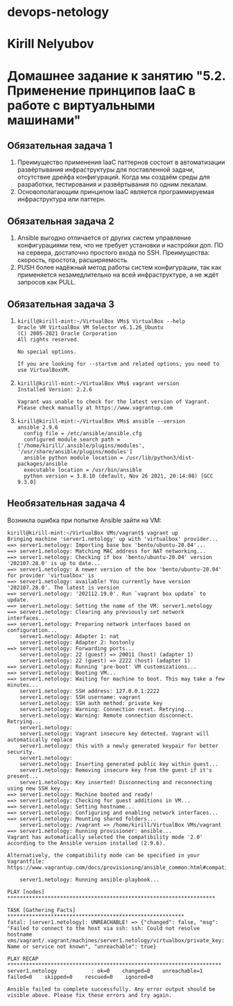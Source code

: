 # devops-netology
# Kirill Nelyubov

# Домашнее задание к занятию "5.2. Применение принципов IaaC в работе с виртуальными машинами"

## Обязательная задача 1
1. Преимущество применения IaaC паттернов состоит в автоматизации развёртывания инфраструктуры для поставленной задачи, отсутствие дрейфа конфигураций. Когда мы создаём среды для разработки, тестирования и развёртывания по одним лекалам.
2. Основополагающим принципом IaaC является программируемая инфраструктура или паттерн.
## Обязательная задача 2
1. Ansible выгодно отличается от других систем управление конфигурациями тем, что не требует установки и настройки доп. ПО на сервера, достаточно простого входа по SSH. Преимущества: скорость, простота, расширяемость.
2. PUSH более надёжный метод работы систем конфигурации, так как применяется незамедлительно на всей инфраструктуре, а не ждёт запросов как PULL. 
## Обязательная задача 3
1.     kirill@kirill-mint:~/VirtualBox VMs$ VirtualBox --help
       Oracle VM VirtualBox VM Selector v6.1.26_Ubuntu
       (C) 2005-2021 Oracle Corporation
       All rights reserved.

       No special options.

       If you are looking for --startvm and related options, you need to use VirtualBoxVM.
2.     kirill@kirill-mint:~/VirtualBox VMs$ vagrant version
       Installed Version: 2.2.6
       
       Vagrant was unable to check for the latest version of Vagrant.
       Please check manually at https://www.vagrantup.com
3.     kirill@kirill-mint:~/VirtualBox VMs$ ansible --version
       ansible 2.9.6
         config file = /etc/ansible/ansible.cfg
         configured module search path = ['/home/kirill/.ansible/plugins/modules', '/usr/share/ansible/plugins/modules']
         ansible python module location = /usr/lib/python3/dist-packages/ansible
         executable location = /usr/bin/ansible
         python version = 3.8.10 (default, Nov 26 2021, 20:14:08) [GCC 9.3.0]
## Необязательная задача 4
   Возникла ошибка при попытке Ansible зайти на VM:

    kirill@kirill-mint:~/VirtualBox VMs/vagrant$ vagrant up
    Bringing machine 'server1.netology' up with 'virtualbox' provider...
    ==> server1.netology: Importing base box 'bento/ubuntu-20.04'...
    ==> server1.netology: Matching MAC address for NAT networking...
    ==> server1.netology: Checking if box 'bento/ubuntu-20.04' version '202107.28.0' is up to date...
    ==> server1.netology: A newer version of the box 'bento/ubuntu-20.04' for provider 'virtualbox' is
    ==> server1.netology: available! You currently have version '202107.28.0'. The latest is version
    ==> server1.netology: '202112.19.0'. Run `vagrant box update` to update.
    ==> server1.netology: Setting the name of the VM: server1.netology
    ==> server1.netology: Clearing any previously set network interfaces...
    ==> server1.netology: Preparing network interfaces based on configuration...
        server1.netology: Adapter 1: nat
        server1.netology: Adapter 2: hostonly
    ==> server1.netology: Forwarding ports...
        server1.netology: 22 (guest) => 20011 (host) (adapter 1)
        server1.netology: 22 (guest) => 2222 (host) (adapter 1)
    ==> server1.netology: Running 'pre-boot' VM customizations...
    ==> server1.netology: Booting VM...
    ==> server1.netology: Waiting for machine to boot. This may take a few minutes...
        server1.netology: SSH address: 127.0.0.1:2222
        server1.netology: SSH username: vagrant
        server1.netology: SSH auth method: private key
        server1.netology: Warning: Connection reset. Retrying...
        server1.netology: Warning: Remote connection disconnect. Retrying...
        server1.netology: 
        server1.netology: Vagrant insecure key detected. Vagrant will automatically replace
        server1.netology: this with a newly generated keypair for better security.
        server1.netology: 
        server1.netology: Inserting generated public key within guest...
        server1.netology: Removing insecure key from the guest if it's present...
        server1.netology: Key inserted! Disconnecting and reconnecting using new SSH key...
    ==> server1.netology: Machine booted and ready!
    ==> server1.netology: Checking for guest additions in VM...
    ==> server1.netology: Setting hostname...
    ==> server1.netology: Configuring and enabling network interfaces...
    ==> server1.netology: Mounting shared folders...
        server1.netology: /vagrant => /home/kirill/VirtualBox VMs/vagrant
    ==> server1.netology: Running provisioner: ansible...
    Vagrant has automatically selected the compatibility mode '2.0'
    according to the Ansible version installed (2.9.6).
    
    Alternatively, the compatibility mode can be specified in your Vagrantfile:
    https://www.vagrantup.com/docs/provisioning/ansible_common.html#compatibility_mode
    
        server1.netology: Running ansible-playbook...
    
    PLAY [nodes] *******************************************************************
    
    TASK [Gathering Facts] *********************************************************
    fatal: [server1.netology]: UNREACHABLE! => {"changed": false, "msg": "Failed to connect to the host via ssh: ssh: Could not resolve hostname vms/vagrant/.vagrant/machines/server1.netology/virtualbox/private_key: Name or service not known", "unreachable": true}
    
    PLAY RECAP *********************************************************************
    server1.netology           : ok=0    changed=0    unreachable=1    failed=0    skipped=0    rescued=0    ignored=0   
    
    Ansible failed to complete successfully. Any error output should be
    visible above. Please fix these errors and try again.
  